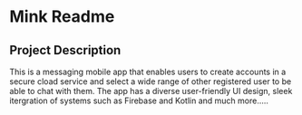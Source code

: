 # Mink Readme

## Project Description
This is a messaging mobile app that enables users to create accounts in a secure cload service and select a wide range of other registered user to be able to chat with them.
The app has a diverse user-friendly UI design, sleek itergration of systems such as Firebase and Kotlin and much more.....
